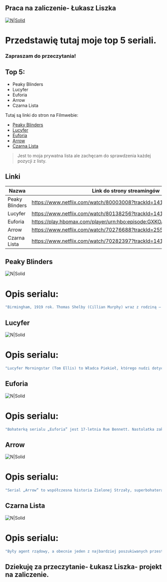 ## Praca na zaliczenie- Łukasz Liszka

[![N|Solid](https://technostrefa.com/content/uploads/fly-images/25749/serwisy-streamingowe-8-640x0.jpg)](https://www.netflix.com/)


# Przedstawię tutaj moje top 5 seriali.
### Zapraszam do przeczytania!

## Top 5:

- Peaky Blinders
- Lucyfer
- Euforia
- Arrow
- Czarna Lista

Tutaj są linki do stron na Filmwebie:
- [Peaky Blinders](https://www.filmweb.pl/serial/Peaky+Blinders-2013-680981)
- [Lucyfer](https://www.filmweb.pl/serial/Lucyfer-2016-742520)
- [Euforia](https://www.filmweb.pl/serial/Euforia-2019-810751)
- [Arrow](https://www.filmweb.pl/serial/Arrow-2012-644652)
- [Czarna Lista](https://www.filmweb.pl/serial/Czarna+lista-2013-683563)

> Jest to moja prywatna lista ale zachęcam
> do sprawdzenia każdej pozycji z listy.
## Linki

| Nazwa | Link do strony streamingów |
| ------ | ------ |
| Peaky Blinders | https://www.netflix.com/watch/80003008?trackId=14170286 |
| Lucyfer | https://www.netflix.com/watch/80138256?trackId=14170056 |
| Euforia | https://play.hbomax.com/player/urn:hbo:episode:GXKOAMQ3qNcJzwwEAAAAU |
| Arrow| https://www.netflix.com/watch/70276688?trackId=255824129 |
| Czarna Lista | https://www.netflix.com/watch/70282397?trackId=14170068 |


## Peaky Blinders
![N|Solid](https://static.posters.cz/image/hp/52948.jpg)
# Opis serialu:
```sh
"Birmingham, 1919 rok. Thomas Shelby (Cillian Murphy) wraz z rodziną – starszym bratem Arthurem (Paul Anderson) i ciotką Polly (Helen McCrory) – dowodzą jedną z najsilniejszych grup przestępczych w mieście. Budzący powszechny strach Peaky Blinders zawdzięczają nazwę noszonym przez nich czapkom z wszytymi żyletkami. Zarabiają na nielegalnych zakładach bukmacherskich, haraczach i handlu na czarnym rynku. Ambicje Tommy'ego wykraczają jednak poza rządzenie podziemnym światkiem Birmingham. Pragnie on wzmocnić swoją pozycję w mieście poprzez prowadzenie legalnych interesów. Szansa na realizację planów przychodzi, gdy w ręce Shelby'ego trafia skradziony z miejscowej fabryki transport broni. Członkowie konkurencyjnych gangów komunistycznych rewolucjonistów i Irlandzkiego Bractwa Republikańskiego zaczynają licznie nawiedzać dzielnicę Small Heath w poszukiwaniu broni. Zaniepokojony możliwością użycia jej przez komunistów lub IRA, sekretarz stanu Winston Churchill przenosi z Dublina do Birmingham bezwzględnego komisarza policji Chestera Campbella (Sam Neill), który ma odzyskać karabiny i oczyścić miasto z gangów. Na drodze Tommy'ego staje także Billy Kimber (Charlie Creed-Miles), mający monopol na zakłady bukmacherskie, które Shelby upatrzył sobie jako źródło zarobkowania."
```

## Lucyfer
![N|Solid](https://styles.redditmedia.com/t5_2sbp9/styles/mobileBannerImage_xkp9frkdh7z61.jpg)
# Opis serialu:
```sh
"Lucyfer Morningstar (Tom Ellis) to Władca Piekieł, którego nudzi dotychczasowe życie. Postanawia więc porzucić swoją funkcję i przenieść się do Los Angeles, gdzie zostaje właścicielem luksusowego klubu nocnego. Gdy dochodzi do zabójstwa wschodzącej gwiazdy muzyki pop, postanawia użyć swoich nadprzyrodzonych mocy, aby pomóc schwytać mordercę. Wkrótce rozpoczyna pracę w policji i stara się karać ludzi za zbrodnie."
```

## Euforia
![N|Solid](https://dvhsthundermedia.com/wp-content/uploads/2022/01/Euphoria-HBO-key-art-logo-740x416-1.jpeg)
# Opis serialu:
```sh
"Bohaterką serialu „Euforia” jest 17-letnia Rue Bennett. Nastolatka zakończyła niedawno odwyk i zastanawia się nad swoją przyszłością. Jej życie gwałtownie się zmienia, kiedy poznaje Jules Vaughn, transseksualną dziewczynę, która niedawno przeprowadziła się do miasta po rozwodzie swoich rodziców i – podobnie jak Rue – szuka swojego miejsca na ziemi. Bliski krąg Rue to jej znajomi z klasy: wysportowany Nate Jacobs, którego wybuchy gniewu maskują niepewność i lęk, Maddy Perez, dziewczyna, z którą Nate schodzi się i rozchodzi, Chris McKay, gwiazda futbolu, która ma problemy z zaaklimatyzowaniem się w szkole, Cassie Howard, którą prześladuje jej erotyczna przeszłość, Lexi Howard, młodsza siostra Cassie i twardo stąpająca po ziemi wieloletnia przyjaciółka Rue, oraz Kat Hernandez, dbająca o figurę nastolatka, która odkrywa swoją seksualność."
```

## Arrow
![N|Solid](http://1.bp.blogspot.com/-E6Ug8kySrUs/VdZy1aLSOnI/AAAAAAAAKho/vec9vaUSJ9o/s1600/arrow-season-1-banner.jpg)
# Opis serialu:
```sh
"Serial „Arrow” to współczesna historia Zielonej Strzały, superbohatera komiksów DC Comics. Po 5 latach od katastrofy morskiej miliarder Oliver Queen (Stephen Amell), jak dotąd uznawany za zmarłego, zostaje odnaleziony na bezludnej wyspie na Pacyfiku. Kiedy powraca do domu, rodzina zauważa, że pobyt na wyspie bardzo go odmienił. Oliver próbuje pojednać się z najbliższymi i swoją byłą dziewczyną Laurel Lance (Katie Cassidy), jednocześnie kreując swoją sekretną tożsamość. Odtąd za dnia Oliver jest bogatym, beztroskim i nieostrożnym kobieciarzem, jakim zwykł być, natomiast pod osłoną nocy jako Zielona Strzała walczy ze złem i stara się przywrócić miasto do jego dawnej świetności."
```

## Czarna Lista
![N|Solid](https://film-book.com/wp-content/uploads/2021/02/the-blacklist-season-seven-tv-show-poster-01-700x400-1.jpg)
# Opis serialu:
```sh
"Były agent rządowy, a obecnie jeden z najbardziej poszukiwanych przestępców świata - Raymond "Red" Reddington (James Spader) przez lata skutecznie unikał schwytania. Nagle dobrowolnie oddaje się organom ścigania, oferując pomoc w ujęciu innych ważnych postaci ze światka przestępczego, w odniesieniu do których posługuje się terminem czarnej listy. Wszystko to pod jednym tylko warunkiem - chce rozmawiać wyłącznie z Elizabeth "Liz" Keen (Megan Boone), młodą agentką-nowicjuszką, stawiającą swoje pierwsze kroki w FBI."
```


## Dziekuję za przeczytanie- Łukasz Liszka- projekt na zaliczenie.
